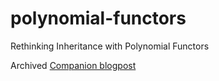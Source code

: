 # polynomial-functors
Rethinking Inheritance with Polynomial Functors

Archived [Companion blogpost](https://web.archive.org/web/20150918235259/https://categorial.wordpress.com/)

